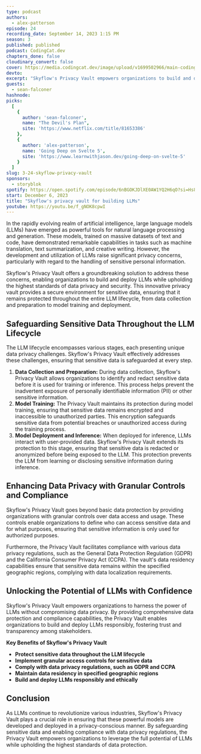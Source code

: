 ```yaml
---
type: podcast
authors:
  - alex-patterson
episode: 24
recording_date: September 14, 2023 1:15 PM
season: 3
published: published
podcast: CodingCat.dev
chapters_done: false
cloudinary_convert: false
cover: https://media.codingcat.dev/image/upload/v1699502966/main-codingcatdev-photo/3_skyflow.png
devto:
excerpt: "Skyflow's Privacy Vault empowers organizations to build and deploy LLMs responsibly, ensuring data privacy and compliance throughout the entire LLM lifecycle."
guests:
  - sean-falconer
hashnode:
picks:
  [
    {
      author: 'sean-falconer',
      name: "The Devil's Plan",
      site: 'https://www.netflix.com/title/81653386'
    },
    {
      author: 'alex-patterson',
      name: 'Going Deep on Svelte 5',
      site: 'https://www.learnwithjason.dev/going-deep-on-svelte-5'
    }
  ]
slug: 3-24-skyflow-privacy-vault
sponsors:
  - storyblok
spotify: https://open.spotify.com/episode/6nBGOKJDlXE0AW1YQ2H6qO?si=Hs8Ee8GjRZSj-NBq-vZgcQ
start: December 6, 2023
title: "Skyflow's privacy vault for building LLMs"
youtube: https://youtu.be/f_gNOK8cpwI
---
```


In the rapidly evolving realm of artificial intelligence, large language models (LLMs) have emerged as powerful tools for natural language processing and generation. These models, trained on massive datasets of text and code, have demonstrated remarkable capabilities in tasks such as machine translation, text summarization, and creative writing. However, the development and utilization of LLMs raise significant privacy concerns, particularly with regard to the handling of sensitive personal information.

Skyflow's Privacy Vault offers a groundbreaking solution to address these concerns, enabling organizations to build and deploy LLMs while upholding the highest standards of data privacy and security. This innovative privacy vault provides a secure environment for sensitive data, ensuring that it remains protected throughout the entire LLM lifecycle, from data collection and preparation to model training and deployment.

## Safeguarding Sensitive Data Throughout the LLM Lifecycle

The LLM lifecycle encompasses various stages, each presenting unique data privacy challenges. Skyflow's Privacy Vault effectively addresses these challenges, ensuring that sensitive data is safeguarded at every step.

1. **Data Collection and Preparation:** During data collection, Skyflow's Privacy Vault allows organizations to identify and redact sensitive data before it is used for training or inference. This process helps prevent the inadvertent exposure of personally identifiable information (PII) or other sensitive information.
2. **Model Training:** The Privacy Vault maintains its protection during model training, ensuring that sensitive data remains encrypted and inaccessible to unauthorized parties. This encryption safeguards sensitive data from potential breaches or unauthorized access during the training process.
3. **Model Deployment and Inference:** When deployed for inference, LLMs interact with user-provided data. Skyflow's Privacy Vault extends its protection to this stage, ensuring that sensitive data is redacted or anonymized before being exposed to the LLM. This protection prevents the LLM from learning or disclosing sensitive information during inference.

## Enhancing Data Privacy with Granular Controls and Compliance

Skyflow's Privacy Vault goes beyond basic data protection by providing organizations with granular controls over data access and usage. These controls enable organizations to define who can access sensitive data and for what purposes, ensuring that sensitive information is only used for authorized purposes.

Furthermore, the Privacy Vault facilitates compliance with various data privacy regulations, such as the General Data Protection Regulation (GDPR) and the California Consumer Privacy Act (CCPA). The vault's data residency capabilities ensure that sensitive data remains within the specified geographic regions, complying with data localization requirements.

## Unlocking the Potential of LLMs with Confidence

Skyflow's Privacy Vault empowers organizations to harness the power of LLMs without compromising data privacy. By providing comprehensive data protection and compliance capabilities, the Privacy Vault enables organizations to build and deploy LLMs responsibly, fostering trust and transparency among stakeholders.

**Key Benefits of Skyflow's Privacy Vault**

- **Protect sensitive data throughout the LLM lifecycle**
- **Implement granular access controls for sensitive data**
- **Comply with data privacy regulations, such as GDPR and CCPA**
- **Maintain data residency in specified geographic regions**
- **Build and deploy LLMs responsibly and ethically**

## Conclusion

As LLMs continue to revolutionize various industries, Skyflow's Privacy Vault plays a crucial role in ensuring that these powerful models are developed and deployed in a privacy-conscious manner. By safeguarding sensitive data and enabling compliance with data privacy regulations, the Privacy Vault empowers organizations to leverage the full potential of LLMs while upholding the highest standards of data protection.
